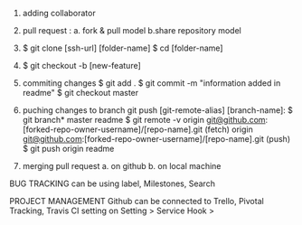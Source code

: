 1. adding collaborator
2. pull request :
a. fork & pull model
b.share repository model

3. $ git clone [ssh-url] [folder-name]
   $ cd [folder-name]

4. $ git checkout -b [new-feature]

5. commiting changes
  $ git add .
  $ git commit -m "information added in readme"
  $ git checkout master

6. puching changes to branch
git push [git-remote-alias] [branch-name]:
$ git branch* master readme
$ git remote -v
origin  git@github.com:[forked-repo-owner-username]/[repo-name].git (fetch)
origin  git@github.com:[forked-repo-owner-username]/[repo-name].git (push)
$ git push origin readme

7. merging pull request
a. on github
b. on local machine

BUG TRACKING
can be using label, Milestones, Search


PROJECT MANAGEMENT
Github can be connected to  Trello, Pivotal Tracking, Travis CI
setting on  Setting > Service Hook >
